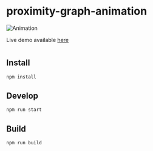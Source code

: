 # proximity-graph-animation

![Animation](https://miro.medium.com/max/1400/1*a4tiXdRcOxYEQn-SyV6Jcw.png)

Live demo available [here](https://proximity-graph-animation-w64u.vercel.app/)

#

## Install

```sh
npm install
```

## Develop

```sh
npm run start
```

## Build

```sh
npm run build
```
